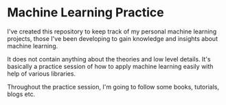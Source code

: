 # Machine Learning Practice
I've created this repository to keep track of my personal machine learning projects, those I've been developing
to gain knowledge and insights about machine learning.

It does not contain anything about the theories and low level details. It's basically a practice session of how
to apply machine learning easily with help of various libraries.

Throughout the practice session, I'm going to follow some books, tutorials, blogs etc.